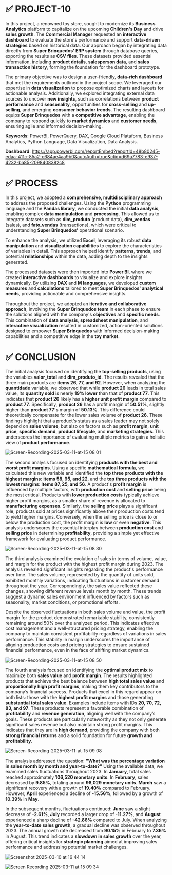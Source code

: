 # ✅ PROJECT-10

In this project, a renowned toy store, sought to modernize its **Business Analytics** platform to capitalize on the upcoming **Children's Day** and drive **sales growth**. The **Commercial Manager** requested an **interactive dashboard** to evaluate the store's performance and support **data-driven strategies** based on historical data. Our approach began by integrating data directly from **Super Brinquedos' ERP system** through database queries, exporting the results as **CSV files**. These datasets provided essential information, including **product details**, **salesperson data**, and **sales transaction history**, forming the foundation for the dashboard prototype.

The primary objective was to design a user-friendly, **data-rich dashboard** that met the requirements outlined in the project scope. We leveraged our expertise in **data visualization** to propose optimized charts and layouts for actionable analysis. Additionally, we explored integrating external data sources to uncover **new insights**, such as correlations between **product performance** and **seasonality**, opportunities for **cross-selling** and **up-selling**, and emerging **consumer behavior trends**. The resulting dashboard equips **Super Brinquedos** with a **competitive advantage**, enabling the company to respond quickly to **market dynamics** and **customer needs**, ensuring agile and informed decision-making.

**Keywords**: PowerBI, PowerQuery, DAX, Google Cloud Plataform, Business Analytics, Python Language, Data Visualization, Data Analysis.

**Dashboard**: https://app.powerbi.com/reportEmbed?reportId=48b80245-edaa-411c-85a2-c684ae4aa9b0&autoAuth=true&ctid=d69a7783-e937-4232-ba85-2098408382c8

# ✅ PROCESS

In this project, we adopted a **comprehensive, multidisciplinary approach** to address the proposed challenges. Using the **Python** programming language and the **Pandas library**, we conducted the initial **data analysis**, enabling complex **data manipulation** and **processing**. This allowed us to integrate datasets such as **dim_produto** (product data), **dim_vendas** (sales), and **fato_vendas** (transactions), which were critical to understanding **Super Brinquedos'** operational scenario.

To enhance the analysis, we utilized **Excel**, leveraging its robust **data manipulation** and **visualization capabilities** to explore the characteristics of variables in detail. This approach helped identify **patterns**, **trends**, and potential **relationships** within the data, adding depth to the insights generated.

The processed datasets were then imported into **Power BI**, where we created **interactive dashboards** to visualize and explore insights dynamically. By utilizing **DAX** and **M languages**, we developed **custom measures** and **calculations** tailored to meet **Super Brinquedos' analytical needs**, providing actionable and comprehensive insights.

Throughout the project, we adopted an **iterative and collaborative approach**, involving the **Super Brinquedos team** in each phase to ensure the solutions aligned with the company's **objectives** and **specific needs**. This combination of **data analysis**, **spreadsheet manipulation**, and **interactive visualization** resulted in customized, action-oriented solutions designed to empower **Super Brinquedos** with informed decision-making capabilities and a competitive edge in the **toy market**.

# ✅ CONCLUSION

The initial analysis focused on identifying the **top-selling products**, using the variables **valor_total** and **dim_produto_id**. The results revealed that the three main products are **items 26, 77, and 92**. However, when analyzing the **quantidade** variable, we observed that while **product 26** leads in total sales value, its **quantity sold** is nearly **19% lower** than that of **product 77**. This indicates that **product 26** likely has a **higher unit profit margin** compared to **product 77**. Specifically, **product 26** has a profit margin of **50.51%**, slightly higher than **product 77's** margin of **50.13%**. This difference could theoretically compensate for the lower sales volume of **product 26**. These findings highlight that a product's status as a sales leader may not solely depend on **sales volume**, but also on factors such as **profit margin**, **unit price**, **specific demand**, **product lifecycle**, and **marketing strategies**. This underscores the importance of evaluating multiple metrics to gain a holistic view of **product performance**.

![Screen-Recording-2025-03-11-at-15 08 01](https://github.com/user-attachments/assets/74edf943-c651-4a37-8c40-40be9cb3d9e4)

The second analysis focused on identifying **products with the best and worst profit margins**. Using a specific **mathematical formula**, we calculated this new variable and identified the **top three products with the highest margins**: **items 58, 95, and 22**, and the **top three products with the lowest margins**: **items 87, 25, and 56**. A product's **profit margin** is influenced by multiple factors, with **production cost** and **selling price** being the most critical. Products with **lower production costs** typically achieve higher profit margins, as a smaller share of revenue is allocated to **manufacturing expenses**. Similarly, the **selling price** plays a significant role; products sold at prices significantly above their production costs tend to yield higher margins. Conversely, when the selling price is close to or below the production cost, the profit margin is **low** or even **negative**. This analysis underscores the essential interplay between **production cost** and **selling price** in determining **profitability**, providing a simple yet effective framework for evaluating product performance.

![Screen-Recording-2025-03-11-at-15 08 30](https://github.com/user-attachments/assets/0fd60283-d5c1-4645-b47d-25bd6d5a75b4)

The third analysis examined the evolution of sales in terms of volume, value, and margin for the product with the highest profit margin during 2023. The analysis revealed significant insights regarding the product's performance over time. The sales volume, represented by the quantity of units sold, exhibited monthly variations, indicating fluctuations in customer demand throughout the year. Correspondingly, the sales value reflected these changes, showing different revenue levels month by month. These trends suggest a dynamic sales environment influenced by factors such as seasonality, market conditions, or promotional efforts.

Despite the observed fluctuations in both sales volume and value, the profit margin for the product demonstrated remarkable stability, consistently remaining around 50% over the analyzed period. This indicates effective cost management and a well-structured pricing strategy, enabling the company to maintain consistent profitability regardless of variations in sales performance. This stability in margin underscores the importance of aligning production costs and pricing strategies to ensure sustained financial performance, even in the face of shifting market dynamics.

![Screen-Recording-2025-03-11-at-15 08 50](https://github.com/user-attachments/assets/878811d5-c71b-4fe4-89a2-c2846a4cc0e6)

The fourth analysis focused on identifying the **optimal product mix** to maximize both **sales value** and **profit margin**. The results highlighted products that achieve the best balance between **high total sales value** and **proportionally high profit margins**, making them key contributors to the company’s financial success. Products that excel in this regard appear on both lists: those with the **highest profit margins** and those generating **substantial total sales value**. Examples include items with IDs **20, 70, 72, 83, and 97**. These products represent a favorable combination of **profitability** and **revenue generation**, aligning well with the company’s goals. These products are particularly noteworthy as they not only generate significant sales revenue but also maintain strong profit margins. This indicates that they are in **high demand**, providing the company with both **strong financial returns** and a solid foundation for future **growth and profitability**.

![Screen-Recording-2025-03-11-at-15 09 08](https://github.com/user-attachments/assets/3f493192-dcb9-40c8-b3e6-b426734c08b9)

The analysis addressed the question: **"What was the percentage variation in sales month by month and year-to-date?"** Using the available data, we examined sales fluctuations throughout 2023. In **January**, total sales reached approximately **106,520 monetary units**. In **February**, sales decreased by **9.85%**, totaling around **96,029 monetary units**. **March** saw a significant recovery with a growth of **19.40%** compared to February. However, **April** experienced a decline of **-15.56%**, followed by a growth of **10.39%** in **May**.

In the subsequent months, fluctuations continued: **June** saw a slight decrease of **-2.61%**, **July** recorded a larger drop of **-11.27%**, and **August** experienced a sharp decline of **-42.86%** compared to July. When analyzing the **year-to-date sales growth**, a gradual decline was observed throughout 2023. The annual growth rate decreased from **90.15%** in February to **7.36%** in August. This trend indicates a **slowdown in sales growth** over the year, offering critical insights for **strategic planning** aimed at improving sales performance and addressing potential market challenges.

![Screenshot 2025-03-10 at 16 44 14](https://github.com/user-attachments/assets/5e3a1e39-e780-4677-92b1-10c54549c16f)

![Screen Recording 2025-03-11 at 15 09 34](https://github.com/user-attachments/assets/2171dbc9-6c15-4576-bb85-17516413cdaf)

